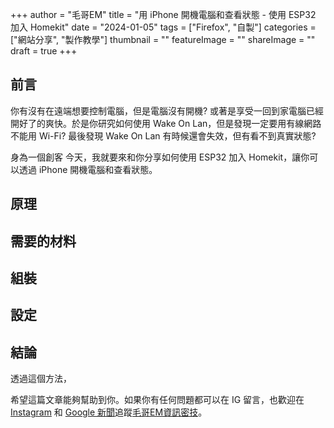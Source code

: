 +++
author = "毛哥EM"
title = "用 iPhone 開機電腦和查看狀態 - 使用 ESP32 加入 Homekit"
date = "2024-01-05"
tags = ["Firefox", "自製"]
categories = ["網站分享", "製作教學"]
thumbnail = ""
featureImage = ""
shareImage = ""
draft = true
+++

## 前言

你有沒有在遠端想要控制電腦，但是電腦沒有開機? 或著是享受一回到家電腦已經開好了的爽快。於是你研究如何使用 Wake On Lan，但是發現一定要用有線網路不能用 Wi-Fi? 最後發現 Wake On Lan 有時候還會失效，但有看不到真實狀態?

身為一個創客
今天，我就要來和你分享如何使用 ESP32 加入 Homekit，讓你可以透過 iPhone 開機電腦和查看狀態。


<!--more-->
## 原理

## 需要的材料

## 組裝

## 設定

## 結論

透過這個方法，

希望這篇文章能夠幫助到你。如果你有任何問題都可以在 IG 留言，也歡迎在 [Instagram](https://www.instagram.com/em.tec.blog) 和 [Google 新聞](https://news.google.com/publications/CAAqBwgKMKXLvgswsubVAw?ceid=TW:zh-Hant&oc=3)追蹤[毛哥EM資訊密技](https://em-tec.github.io/)。
